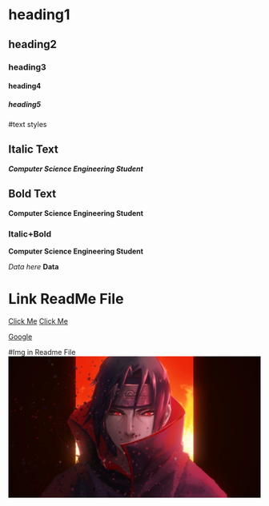 # heading1
## heading2
### heading3
#### heading4
##### heading5

#text styles
## Italic Text
***Computer Science Engineering Student***

## Bold Text
**Computer Science Engineering Student**


### Italic+Bold
**Computer Science Engineering Student**


*Data here*
**Data**
# Link ReadMe File
<a href="">Click Me</a>
[Click Me]("www.google.com/")

[Google]("www.google.com")

#Img in Readme File
![Sasauke](3541347.jpg)
